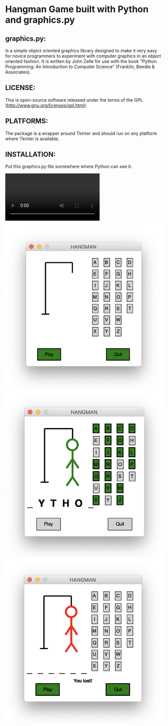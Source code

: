 # Hangman Game built with Python and graphics.py

## graphics.py:
Is a simple object oriented graphics library designed to make it very easy for novice programmers to experiment with computer graphics in an object oriented fashion. It is written by John Zelle for use with the book "Python Programming: An Introduction to Computer Science" (Franklin, Beedle & Associates).

## LICENSE:
This is open-source software released under the terms of the
GPL (http://www.gnu.org/licenses/gpl.html).

## PLATFORMS: 
The package is a wrapper around Tkinter and should run on
any platform where Tkinter is available.

## INSTALLATION: 
Put this graphics.py file somewhere where Python can see it.

![About](images/hangman.mp4)
![About](images/hangman1.png)
![About](images/hangman2.png)
![About](images/hangman3.png)